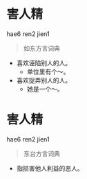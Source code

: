 # 害人精
hae6 ren2 jien1
> 如东方言词典
- 喜欢诬陷别人的人。
  - 单位里有个～。
- 喜欢捉弄别人的人。
  - 她是一个～。

# 害人精
hae6 ren2 jien1
> 东台方言词典
- 指损害他人利益的恶人。
